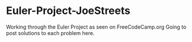 # Euler-Project-JoeStreets

Working through the Euler Project as seen on FreeCodeCamp.org
Going to post solutions to each problem here.
